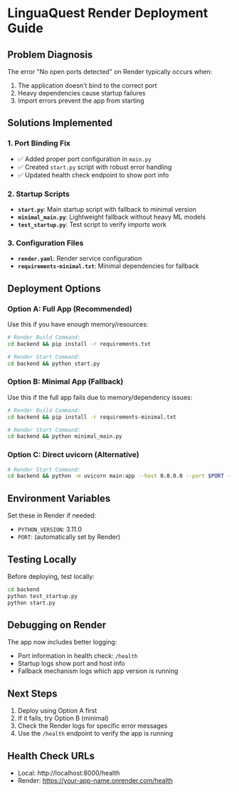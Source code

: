 # LinguaQuest Render Deployment Guide

## Problem Diagnosis
The error "No open ports detected" on Render typically occurs when:
1. The application doesn't bind to the correct port
2. Heavy dependencies cause startup failures
3. Import errors prevent the app from starting

## Solutions Implemented

### 1. Port Binding Fix
- ✅ Added proper port configuration in `main.py`
- ✅ Created `start.py` script with robust error handling
- ✅ Updated health check endpoint to show port info

### 2. Startup Scripts
- **`start.py`**: Main startup script with fallback to minimal version
- **`minimal_main.py`**: Lightweight fallback without heavy ML models
- **`test_startup.py`**: Test script to verify imports work

### 3. Configuration Files
- **`render.yaml`**: Render service configuration
- **`requirements-minimal.txt`**: Minimal dependencies for fallback

## Deployment Options

### Option A: Full App (Recommended)
Use this if you have enough memory/resources:
```bash
# Render Build Command:
cd backend && pip install -r requirements.txt

# Render Start Command:
cd backend && python start.py
```

### Option B: Minimal App (Fallback)
Use this if the full app fails due to memory/dependency issues:
```bash
# Render Build Command:
cd backend && pip install -r requirements-minimal.txt

# Render Start Command:
cd backend && python minimal_main.py
```

### Option C: Direct uvicorn (Alternative)
```bash
# Render Start Command:
cd backend && python -m uvicorn main:app --host 0.0.0.0 --port $PORT --workers 1
```

## Environment Variables
Set these in Render if needed:
- `PYTHON_VERSION`: 3.11.0
- `PORT`: (automatically set by Render)

## Testing Locally
Before deploying, test locally:
```bash
cd backend
python test_startup.py
python start.py
```

## Debugging on Render
The app now includes better logging:
- Port information in health check: `/health`
- Startup logs show port and host info
- Fallback mechanism logs which app version is running

## Next Steps
1. Deploy using Option A first
2. If it fails, try Option B (minimal)
3. Check the Render logs for specific error messages
4. Use the `/health` endpoint to verify the app is running

## Health Check URLs
- Local: http://localhost:8000/health
- Render: https://your-app-name.onrender.com/health
